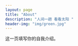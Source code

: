 ```yaml
---
layout: page
title: "About"
description: "人间一趟 看看太阳 " 
header-img: "img/green.jpg"
---
```


这一页填写你的自我介绍。





